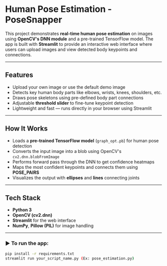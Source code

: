 # Human Pose Estimation - PoseSnapper

This project demonstrates **real-time human pose estimation** on images using **OpenCV's DNN module** and a pre-trained TensorFlow model. The app is built with **Streamlit** to provide an interactive web interface where users can upload images and view detected body keypoints and connections.

---

## Features

- Upload your own image or use the default demo image
- Detects key human body parts like elbows, wrists, knees, shoulders, etc.
- Draws pose skeletons using pre-defined body part connections
- Adjustable **threshold slider** to fine-tune keypoint detection
- Lightweight and fast — runs directly in your browser using Streamlit

---

## How It Works

- Loads a **pre-trained TensorFlow model** (`graph_opt.pb`) for human pose detection
- Converts the input image into a blob using OpenCV's `cv2.dnn.blobFromImage`
- Performs forward pass through the DNN to get confidence heatmaps
- Maps the most confident keypoints and connects them using **POSE_PAIRS**
- Visualizes the output with **ellipses** and **lines** connecting joints

---

## Tech Stack

- **Python 3**
- **OpenCV (cv2.dnn)**
- **Streamlit** for the web interface
- **NumPy**, **Pillow (PIL)** for image handling

---

### ▶️ To run the app:

```bash
pip install -r requirements.txt
streamlit run your_script_name.py (Ex: pose_estimation.py)
